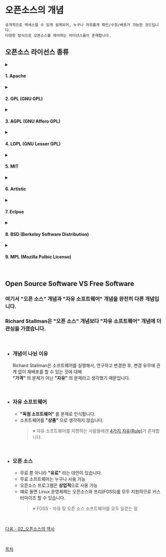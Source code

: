 # **오픈소스의 개념**
```
공개적으로 엑세스할 수 있게 설계되어, 누구나 자유롭게 확인/수정/배포가 가능한 코드입니다.
다양한 방식으로 오픈소스를 제어하는 라이선스들이 존재합니다.
```
## **오픈소스 라이선스 종류**
<details>
<summary><h4>1. Apache</h4></summary>

    아파치 소프트웨어 재단 자체적으로 만든 라이선스입니다.<br>
   - 소스코드에 대한 공개 의무 등의 의무사항은 없지만 아파치 라이선스의 소스코드를 수정하여 배포하는 경우<br>
    아파치 라이선스, 버전 2.0을 꼭 포함시켜야 하며 아파치 재단에서 만든 소프트웨어임을 밝혀야 합니다.
    - 안드로이드 (v2.0) | 하둡 (v2.0)

</details>
<details>
<summary><h4>2.  GPL (GNU GPL)</h4></summary>

   자유 소프트웨어 재단(FSF)에서 만든 라이선스 입니다.
   - 가장 강한 제약 조건을 포함하고 있는 카피레프트(Copyleft) 조항이 있습니다.
   - GPL 프로그램은 어떤 목적으로, 어떤 형태로든 사용할 수 있지만<br>
    사용하거나 변경된 프로그램을 배포하는 경우 무조건 동일한 라이선스 즉, GPL로 공개해야 한다는 강력한 조항이 담겨있습니다.
    - Mozilla Firefox (v2.0) | Linux 커널 (v2.0) | Git (v2.0) | MariaDB (v2.0) | Wordpress (v2.0) | Drupal (v2.0)

</details>
<details>

<summary><h4>3. AGPL (GNU Affero GPL)</h4></summary>
   GPL을 기반으로 만들어진 라이선스로 자유 소프트웨어 재단(FSF)에서 만든 라이선스 입니다.
   - 서버에서 프로그램을 실행하여 다른 사용자들과 통신하게 된다면,<br>
    실행되고 있는 프로그램의 소스 코드를 사용자들이 다운로드 받을 수 있게 해야 한다는 독특한 조항이 담겨있습니다.
    - MongoDB

</details>
<details>
<summary><h4>4. LGPL (GNU Lesser GPL)</h4></summary>
   자유 소프트웨어 재단(FSF)의 강력한 철학이 담긴, GPL의 카피레프트 조항을 보완하기 위해 만든 라이선스입니다.
   - 소라이브러리/모듈 링크를 허용한 라이선스입니다.
   - Mozzilla Firefox(v2.1)
</details>
<details>
<summary><h4>5. MIT</he></summary>
   미국 매사추세츠 공과대학교(MIT)에서 해당 대학의 소프트웨어 공학도들을 돕기 위해 개발한 라이선스입니다.
   - 라이선스와 저작권 관련 명시만 지켜주면 되는 조건을 가진 라이선스 입니다.
   - Bootstrap | Angular.js | Backbone.js | jQurey
</details>
<details>
<summary><h4>6. Artistic</h4></summary>
   Perl 프로그래밍 언어를 사용하던 Larry Wall이 표준 펄(Perl) 기능을 위해 개발한 라이선스입니다.
   - NPM(Node Pacakge Manager) (v2.0)
</details>
<details>
<summary><h4>7. Eclpse</h4></summary>
   이클립스사에서 비즈니스 환경에 적합하도록 만든 기업 친화적인 라이선스 입니다.
   - 강력한 카피레프트 조항이 담긴 GPL 보다 제약 조건이 완화된 라이선스입니다.
   - Eclipse (v1.0)
</details>
<details>
<summary><h4>8. BSD (Berkeley Software Distribution)</h4></summary>
   버클리의 캘리포니아 대학에서 배포하는 공개 소프트웨어의 라이선스입니다.
</details>
<details>
<summary><h4>9. MPL (Mozilla Pulbic License)</h4></summary>
</details>

<br>

## **Open Source Software VS Free Software**
### 여기서 **"오픈 소스"** 개념과 **"자유 소프트웨어"** 개념을 완전히 다른 개념입니다.
### Richard Stallman은 **"오픈 소스"** 개념보다 **"자유 소프트웨어"** 개념에 더 관심을 가졌습니다.

<br>

- ### **개념이 나뉜 이유**<br>
    Richard Stallman은 소프트웨어를 실행해서, 연구하고 변경한 후, 변경 유무에 관계 없이 재배포를 할 수 있는 것에 대해<br>
    **"가격"** 의 문제가 아닌 **"자유"** 의 문제라고 생각했기 때문입니다.

<br>


  - ### **자유 소프트웨어**<br>
      - **"독점 소프트웨어"** 를 문제로 인식합니다.<br>
      - 소프트웨어를 **"상품"** 으로 생각하지 않습니다.
        >※ 자유 소프트웨어를 지향하는 사람들에겐 [4가지 자유(Rule)](/02_History.md/#1985년-자유소프트웨어-재단-fsfhttpwwwfsforg을-조직했습니다br)가 존재합니다.<br>
    
<br>

  - ### **오픈 소스**<br>
      - 무료 뿐 아니라 **"유료"** 라는 대안이 있습니다.<br>
      - 무료 소프트웨어는 누구나 사용 가능
      - 오픈소스 프로그램은 **상업적**으로 사용 가능
      - 예로 들면 Linux 운영체제는 오픈소스와 프리(FOSS)를 모두 지원하므로 커스터마이즈 할 수 있습니다.
          >※ FOSS - 자유 및 오픈 소스 소프트웨어를 모두 일컫는 말

<br>

[다음 - 02_오픈소스의 역사](02_History.md)

<br>

[목차](README.md)